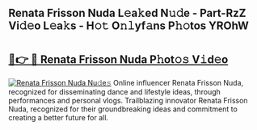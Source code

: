 ## Renata Frisson Nuda L𝚎a𝚔ed N𝚞𝚍e - Part-RzZ Vi𝚍𝚎o L𝚎a𝚔s - H𝚘𝚝 O𝚗𝚕yf𝚊ns P𝚑𝚘tos YROhW

# <h2><a href="http://kf9iiu.oniu.top/?m=Renata+Frisson+Nuda">🔗👉 🔴 Renata Frisson Nuda P𝚑ot𝚘𝚜 V𝚒d𝚎o</a></h2>

[![Renata Frisson Nuda Nu𝚍e𝚜](https://i.imgur.com/0qMVB7G.gif)](http://kf9iiu.oniu.top/?m=Renata+Frisson+Nuda)
Online influencer Renata Frisson Nuda, recognized for disseminating dance and lifestyle ideas, through performances and personal vlogs. Trailblazing innovator Renata Frisson Nuda, recognized for their groundbreaking ideas and commitment to creating a better future for all.  
